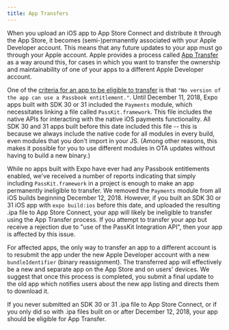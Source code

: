 ```yaml
---
title: App Transfers
---
```


When you upload an iOS app to App Store Connect and distribute it through the App Store, it becomes (semi-)permanently associated with your Apple Developer account. This means that any future updates to your app must go through your Apple account. Apple provides a process called [App Transfer](https://help.apple.com/app-store-connect/#/deved688524f) as a way around this, for cases in which you want to transfer the ownership and maintainability of one of your apps to a different Apple Developer account.

One of the [criteria for an app to be eligible to transfer](https://help.apple.com/app-store-connect/#/devaf27784ff) is that `"No version of the app can use a Passbook entitlement."`. Until December 11, 2018, Expo apps built with SDK 30 or 31 included the `Payments` module, which necessitates linking a file called `PassKit.framework`. This file includes the native APIs for interacting with the native iOS payments functionality. All SDK 30 and 31 apps built before this date included this file -- this is because we always include the native code for all modules in every build, even modules that you don't import in your JS. (Among other reasons, this makes it possible for you to use different modules in OTA updates without having to build a new binary.)

While no apps built with Expo have ever had any Passbook entitlements enabled, we've received a number of reports indicating that simply including `PassKit.framework` in a project is enough to make an app permanently ineligible to transfer. We removed the `Payments` module from all iOS builds beginning December 12, 2018. However, if you built an SDK 30 or 31 iOS app with `expo build:ios` before this date, and uploaded the resulting .ipa file to App Store Connect, your app will likely be ineligible to transfer using the App Transfer process. If you attempt to transfer your app but receive a rejection due to "use of the PassKit Integration API", then your app is affected by this issue.

For affected apps, the only way to transfer an app to a different account is to resubmit the app under the new Apple Developer account with a new `bundleIdentifier` (binary reassignment). The transferred app will effectively be a new and separate app on the App Store and on users' devices. We suggest that once this process is completed, you submit a final update to the old app which notifies users about the new app listing and directs them to download it.

If you never submitted an SDK 30 or 31 .ipa file to App Store Connect, or if you only did so with .ipa files built on or after December 12, 2018, your app should be eligible for App Transfer.
